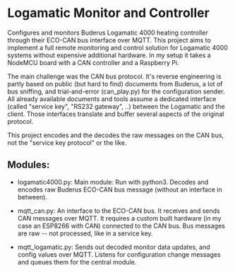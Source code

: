 # Logamatic Monitor and Controller

Configures and monitors Buderus Logamatic 4000 heating controller through their ECO-CAN bus interface over MQTT.
This project aims to implement a full remote monitoring and control solution for Logamatic 4000 systems without expensive additional hardware. 
In my setup it takes a NodeMCU board with a CAN controller and a Raspberry Pi.

The main challenge was the CAN bus protocol. 
It's reverse engineering is partly based on public (but hard to find) documents from Buderus, a lot of bus sniffing, and trial-and-error (can_play.py) for the configuration sender.
All already available documents and tools assume a dedicated interface (called "service key", "RS232 gateway", ..)  between the Logamatic and the client. 
Those interfaces translate and buffer several aspects of the original protocol.

This project encodes and the decodes the raw messages on the CAN bus, not the "service key protocol" or the like.

## Modules:

- logamatic4000.py: Main module: Run with python3. Decodes and encodes raw Buderus ECO-CAN bus message (without an interface in between).

- mqtt_can.py: An interface to the ECO-CAN bus. It receives and sends CAN messages over MQTT. 
It requires a custom built hardware (in my case an ESP8266 with CAN) connected to the CAN bus. Bus messages are raw -- not processed, like in a service key.

- mqtt_logamatic.py: Sends out decoded monitor data updates, and config values over MQTT.
Listens for configuration change messages and queues them for the central module.

